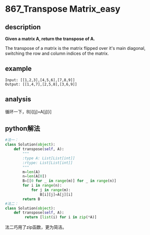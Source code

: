 # 867_Transpose Matrix_easy

## description

**Given a matrix A, return the transpose of A.**

The transpose of a matrix is the matrix flipped over it's main diagonal, switching the row and column indices of the matrix.

## example

```
Input: [[1,2,3],[4,5,6],[7,8,9]]
Output: [[1,4,7],[2,5,8],[3,6,9]]
```

## analysis

循环一下，B[i]\[j\]=A[j][i\]

## python解法

```python
#法一：
class Solution(object):
    def transpose(self, A):
        """
        :type A: List[List[int]]
        :rtype: List[List[int]]
        """
        m=len(A)
        n=len(A[0])
        B=[[0 for _ in range(m)] for _ in range(n)]
        for i in range(n):
            for j in range(m):
                B[i][j]=A[j][i]
        return B
#法二：
class Solution(object):
    def transpose(self, A):
         return [list(i) for i in zip(*A)]
```

法二巧用了zip函数，更为简洁。